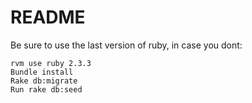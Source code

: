 # README

Be sure to use the last version of ruby, in case you dont:
```
rvm use ruby 2.3.3
Bundle install
Rake db:migrate
Run rake db:seed
```